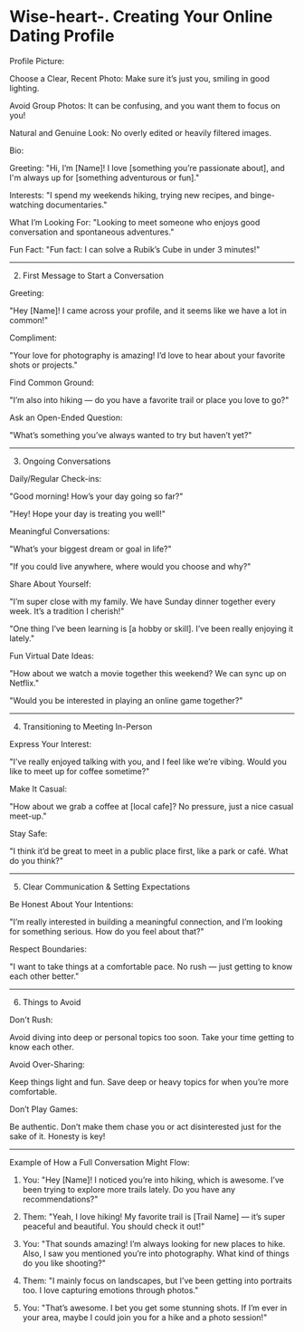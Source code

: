 # Wise-heart-. Creating Your Online Dating Profile

Profile Picture:

Choose a Clear, Recent Photo: Make sure it’s just you, smiling in good lighting.

Avoid Group Photos: It can be confusing, and you want them to focus on you!

Natural and Genuine Look: No overly edited or heavily filtered images.


Bio:

Greeting:
"Hi, I’m [Name]! I love [something you’re passionate about], and I'm always up for [something adventurous or fun]."

Interests:
"I spend my weekends hiking, trying new recipes, and binge-watching documentaries."

What I’m Looking For:
"Looking to meet someone who enjoys good conversation and spontaneous adventures."

Fun Fact:
"Fun fact: I can solve a Rubik’s Cube in under 3 minutes!"



---

2. First Message to Start a Conversation

Greeting:

"Hey [Name]! I came across your profile, and it seems like we have a lot in common!"


Compliment:

"Your love for photography is amazing! I’d love to hear about your favorite shots or projects."


Find Common Ground:

"I’m also into hiking — do you have a favorite trail or place you love to go?"


Ask an Open-Ended Question:

"What’s something you’ve always wanted to try but haven’t yet?"



---

3. Ongoing Conversations

Daily/Regular Check-ins:

"Good morning! How’s your day going so far?"

"Hey! Hope your day is treating you well!"


Meaningful Conversations:

"What’s your biggest dream or goal in life?"

"If you could live anywhere, where would you choose and why?"


Share About Yourself:

"I’m super close with my family. We have Sunday dinner together every week. It’s a tradition I cherish!"

"One thing I’ve been learning is [a hobby or skill]. I’ve been really enjoying it lately."


Fun Virtual Date Ideas:

"How about we watch a movie together this weekend? We can sync up on Netflix."

"Would you be interested in playing an online game together?"



---

4. Transitioning to Meeting In-Person

Express Your Interest:

"I’ve really enjoyed talking with you, and I feel like we’re vibing. Would you like to meet up for coffee sometime?"


Make It Casual:

"How about we grab a coffee at [local cafe]? No pressure, just a nice casual meet-up."


Stay Safe:

"I think it’d be great to meet in a public place first, like a park or café. What do you think?"



---

5. Clear Communication & Setting Expectations

Be Honest About Your Intentions:

"I’m really interested in building a meaningful connection, and I’m looking for something serious. How do you feel about that?"


Respect Boundaries:

"I want to take things at a comfortable pace. No rush — just getting to know each other better."



---

6. Things to Avoid

Don't Rush:

Avoid diving into deep or personal topics too soon. Take your time getting to know each other.


Avoid Over-Sharing:

Keep things light and fun. Save deep or heavy topics for when you’re more comfortable.


Don’t Play Games:

Be authentic. Don’t make them chase you or act disinterested just for the sake of it. Honesty is key!



---

Example of How a Full Conversation Might Flow:

1. You:
"Hey [Name]! I noticed you’re into hiking, which is awesome. I’ve been trying to explore more trails lately. Do you have any recommendations?"


2. Them:
"Yeah, I love hiking! My favorite trail is [Trail Name] — it’s super peaceful and beautiful. You should check it out!"


3. You:
"That sounds amazing! I’m always looking for new places to hike. Also, I saw you mentioned you’re into photography. What kind of things do you like shooting?"


4. Them:
"I mainly focus on landscapes, but I’ve been getting into portraits too. I love capturing emotions through photos."


5. You:
"That’s awesome. I bet you get some stunning shots. If I’m ever in your area, maybe I could join you for a hike and a photo session!"
